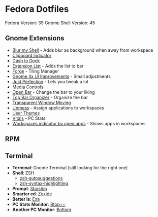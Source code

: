 # Fedora Dotfiles
Fedora Version: 39
Gnome Shell Version: 45

## Gnome Extensions
- [Blur my Shell](https://extensions.gnome.org/extension/3193/blur-my-shell/) - Adds blur as background when away from workspace
- [Clipboard Indicator](https://extensions.gnome.org/extension/779/clipboard-indicator/)
- [Dash to Dock](https://extensions.gnome.org/extension/307/dash-to-dock/)
- [Extension List](https://extensions.gnome.org/extension/3088/extension-list/) - Adds the list to bar
- [Forge](https://extensions.gnome.org/extension/4481/forge/) - Tiling Manager
- [Gnome 4x UI Improvements](https://extensions.gnome.org/extension/4158/gnome-40-ui-improvements/) - Small adjustments
- [Just Perfection](https://extensions.gnome.org/extension/3843/just-perfection/) - Lets you tweak a lot
- [Media Controls](https://extensions.gnome.org/extension/4470/media-controls/)
- [Open Bar](https://extensions.gnome.org/extension/6580/open-bar/) - Change the bar to your liking
- [Top Bar Organizer](https://extensions.gnome.org/extension/4356/top-bar-organizer/) - Organize the bar
- [Transparent Window Moving](https://extensions.gnome.org/extension/1446/transparent-window-moving/)
- [Unmess](https://extensions.gnome.org/extension/6239/unmess/) - Assign applications to workspaces
- [User Themes](https://extensions.gnome.org/extension/19/user-themes/)
- [Vitals](https://extensions.gnome.org/extension/1460/vitals/) - PC Stats
- [Workspaces indicator by open apps](https://extensions.gnome.org/extension/5967/workspaces-indicator-by-open-apps/) - Shows apps in workspaces

## RPM

## Terminal

- **Terminal**: Gnome Terminal (still looking for the right one)
- **Shell**: ZSH
  - [zsh-autosuggestions](https://github.com/zsh-users/zsh-autosuggestions)
  - [zsh-syntax-highlighting](https://github.com/zsh-users/zsh-syntax-highlighting)
- **Prompt**: [Starship](https://starship.rs/)
- **Smarter cd**: [Zoxide](https://github.com/ajeetdsouza/zoxide)
- **Better ls**: [Exa](https://github.com/ogham/exa)
- **PC Stats Monitor**: [Btop++](https://github.com/aristocratos/btop)
- **Another PC Monitor**: [Bottom](https://github.com/ClementTsang/bottom)
